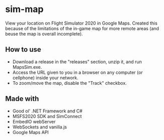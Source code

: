 # sim-map
View your location on Flight Simulator 2020 in Google Maps.
Created this because of the limitations of the in-game map for more remote areas (and beuse the map is overall incomplete).

## How to use
- Download a release in the "releases" section, unzip it, and run MapsSim.exe.
- Access the URL given to you in a browser on any computer (or cellphone) inside your network.
- To zoom/move the map, disable the "Track" checkbox.

## Made with
- Good ol' .NET Framework and C#
- MSFS2020 SDK and SimConnect
- EmbedIO webServer
- WebSockets and vanilla.js
- Google Maps API
